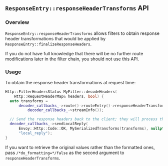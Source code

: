 ## `ResponseEntry::responseHeaderTransforms` API

### Overview

`ResponseEntry::responseHeaderTransforms` allows filters to obtain response
header transformations that would be applied by
`ResponseEntry::finalizeResponseHeaders`.

If you do not have full knowledge that there will be no further route
modifications later in the filter chain, you should not use this API.

### Usage

To obtain the response header transformations at request time:

``` cpp
Http::FilterHeadersStatus MyFilter::decodeHeaders(
    Http::RequestHeaderMap& headers, bool) {
  auto transforms =
      decoder_callbacks_->route()->routeEntry()->responseHeaderTransforms(
          decoder_callbacks_->streamInfo());

  // Send the response headers back to the client; they will process them later.
  decoder_callbacks_->sendLocalReply(
      Envoy::Http::Code::OK, MySerializedTransforms(transforms), nullptr, Envoy::Grpc::Status::Ok,
      "local_reply");
}
```

If you want to retrieve the original values rather than the formatted ones, pass
`/*do_formatting=*/false` as the second argument to `responseHeaderTransforms`.
